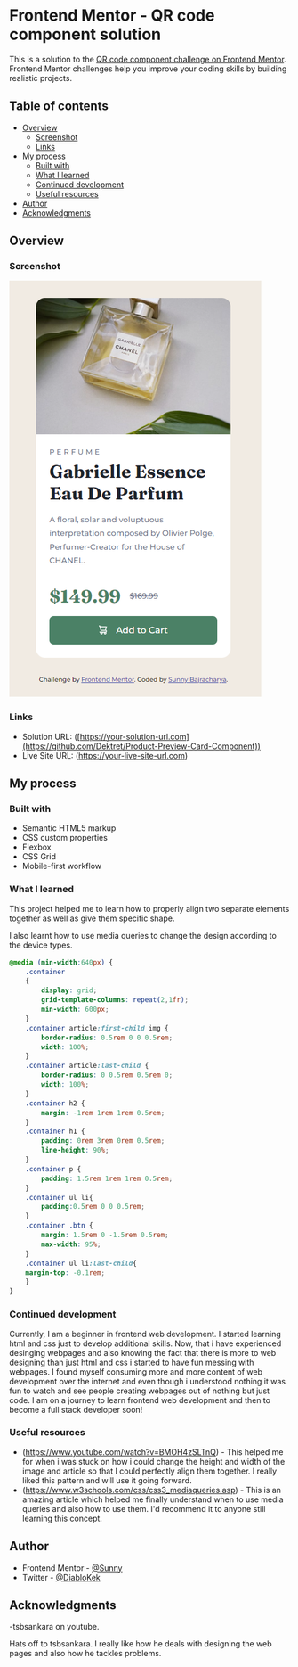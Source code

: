 # Frontend Mentor - QR code component solution

This is a solution to the [QR code component challenge on Frontend Mentor](https://www.frontendmentor.io/challenges/product-preview-card-component-iux_sIO_H). Frontend Mentor challenges help you improve your coding skills by building realistic projects. 

## Table of contents

- [Overview](#overview)
  - [Screenshot](###screenshot)
  - [Links](#links)
- [My process](#my-process)
  - [Built with](#built-with)
  - [What I learned](#what-i-learned)
  - [Continued development](#continued-development)
  - [Useful resources](#useful-resources)
- [Author](#author)
- [Acknowledgments](#acknowledgments)

## Overview

### Screenshot

![](./Screenshot.png)

### Links

- Solution URL: ([https://your-solution-url.com](https://github.com/Dektret/Product-Preview-Card-Component))
- Live Site URL: (https://your-live-site-url.com)

## My process

### Built with

- Semantic HTML5 markup
- CSS custom properties
- Flexbox
- CSS Grid
- Mobile-first workflow

### What I learned

This project helped me to learn how to properly align two separate elements together as well as give them specific shape.

I also learnt how to use media queries to change the design according to the device types.

```css
@media (min-width:640px) {
    .container
    {
        display: grid;
        grid-template-columns: repeat(2,1fr);
        min-width: 600px;
    }
    .container article:first-child img {
        border-radius: 0.5rem 0 0 0.5rem;
        width: 100%;
    }
    .container article:last-child {
        border-radius: 0 0.5rem 0.5rem 0;
        width: 100%;
    }
    .container h2 {
        margin: -1rem 1rem 1rem 0.5rem;
    }
    .container h1 {
        padding: 0rem 3rem 0rem 0.5rem;
        line-height: 90%;
    }
    .container p {
        padding: 1.5rem 1rem 1rem 0.5rem;
    }
    .container ul li{
        padding:0.5rem 0 0 0.5rem;
    }
    .container .btn {
        margin: 1.5rem 0 -1.5rem 0.5rem;
        max-width: 95%;
    }    
    .container ul li:last-child{
    margin-top: -0.1rem;
    }
}
```

### Continued development

Currently, I am a beginner in frontend web development. I started learning html and css just to develop additional skills. Now, that i have experienced desinging webpages and also knowing the fact that there is more to web designing than just html and css i started to have fun messing with webpages. I found myself consuming more and more content of web development over the internet and even though i understood nothing it was fun to watch and see people creating webpages out of nothing but just code. I am on a journey to learn frontend web development and then to become a full stack developer soon! 

### Useful resources

- (https://www.youtube.com/watch?v=BMOH4zSLTnQ) - This helped me for when i was stuck on how i could change the height and width of the image and article so that I could perfectly align them together. I really liked this pattern and will use it going forward.
- (https://www.w3schools.com/css/css3_mediaqueries.asp) - This is an amazing article which helped me finally understand when to use media queries and also how to use them. I'd recommend it to anyone still learning this concept.

## Author

- Frontend Mentor - [@Sunny](https://www.frontendmentor.io/profile/Dektret)
- Twitter - [@DiabloKek](https://twitter.com/sunnybaj2)

## Acknowledgments

-tsbsankara on youtube.

Hats off to tsbsankara. I really like how he deals with designing the web pages and also how he tackles problems.
